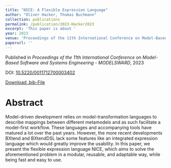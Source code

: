 ```yaml
---
title: "NICE: A Flexible Expression Language"
author: "Oliver Hacker, Thomas Buchmann"
collection: publications
permalink: /publication/2023-Hacker2023
excerpt: 'This paper is about '
year: 2023
venue: 'Proceedings of the 11th International Conference on Model-Based Software and Systems Engineering - MODELSWARD'
paperurl: ''
---
```


Published in *Proceedings of the 11th International Conference on Model-Based Software and Systems Engineering - MODELSWARD*, 2023

DOI: [10.5220/0011712700003402](https://doi.org/10.5220/0011712700003402)

[Download .bib-File](https://tbuchmann.github.io/files/Hacker2023.bib)

Abstract
=====

Model-driven development relies on model-transformation languages to describe mappings between different metamodels and as such facilitate a model-first workflow. These languages and accompanying tools have matured a lot over the past years. However, the more recent developments BXtend and BXtendDSL lack some features like an integrated expression language which would greatly improve the usability. In this paper, we present the flexible expression language NICE, which aims to solve the aforementioned problem in a modular, reusable, and adaptable way, while being fast and easy to use.